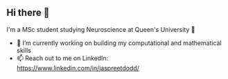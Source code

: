 ## Hi there 👋
I'm a MSc student studying Neuroscience at Queen's University 🧠
* 🔭 I’m currently working on building my computational and mathematical skills
* 📫 Reach out to me on LinkedIn: https://www.linkedin.com/in/jaspreetdodd/
<!--
**jaspreet-dodd/jaspreet-dodd** is a ✨ _special_ ✨ repository because its `README.md` (this file) appears on your GitHub profile.

Here are some ideas to get you started:

- 🔭 I’m currently working on ...
- 🌱 I’m currently learning ...
- 👯 I’m looking to collaborate on ...
- 🤔 I’m looking for help with ...
- 💬 Ask me about ...
- 📫 How to reach me: ...
- 😄 Pronouns: ...
- ⚡ Fun fact: ...
-->
